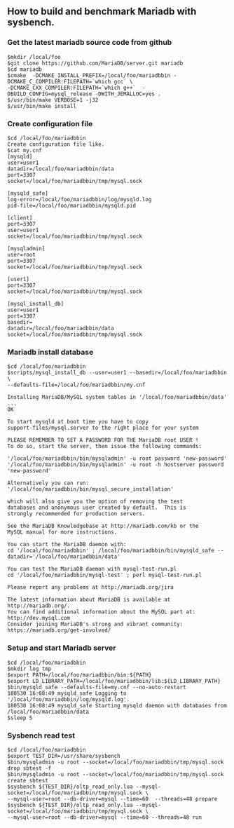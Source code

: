 ## How to build and benchmark Mariadb with sysbench.

### Get the latest mariadb source code from github
    
    $mkdir /local/foo
    $git clone https://github.com/MariaDB/server.git mariadb
    $cd mariadb
    $cmake  -DCMAKE_INSTALL_PREFIX=/local/foo/mariadbbin -DCMAKE_C_COMPILER:FILEPATH=`which gcc` \
    -DCMAKE_CXX_COMPILER:FILEPATH=`which g++`  -DBUILD_CONFIG=mysql_release -DWITH_JEMALLOC=yes .
    $/usr/bin/make VERBOSE=1 -j32
    $/usr/bin/make install
    
### Create configuration file

    $cd /local/foo/mariadbbin
    Create configuration file like.
    $cat my.cnf
    [mysqld]
    user=user1
    datadir=/local/foo/mariadbbin/data
    port=3307
    socket=/local/foo/mariadbbin/tmp/mysql.sock

    [mysqld_safe]
    log-error=/local/foo/mariadbbin/log/mysqld.log
    pid-file=/local/foo/mariadbbin/mysqld.pid

    [client]
    port=3307
    user=user1
    socket=/local/foo/mariadbbin/tmp/mysql.sock

    [mysqladmin]
    user=root
    port=3307
    socket=/local/foo/mariadbbin/tmp/mysql.sock

    [user1]
    port=3307
    socket=/local/foo/mariadbbin/tmp/mysql.sock

    [mysql_install_db]
    user=user1
    port=3307
    basedir=
    datadir=/local/foo/mariadbbin/data
    socket=/local/foo/mariadbbin/tmp/mysql.sock

### Mariadb install database

    $cd /local/foo/mariadbbin
    $scripts/mysql_install_db --user=user1 --basedir=/local/foo/mariadbbin \
    --defaults-file=/local/foo/mariadbbin/my.cnf
    
    Installing MariaDB/MySQL system tables in '/local/foo/mariadbbin/data' ...
    OK

    To start mysqld at boot time you have to copy
    support-files/mysql.server to the right place for your system

    PLEASE REMEMBER TO SET A PASSWORD FOR THE MariaDB root USER !
    To do so, start the server, then issue the following commands:

    '/local/foo/mariadbbin/bin/mysqladmin' -u root password 'new-password'
    '/local/foo/mariadbbin/bin/mysqladmin' -u root -h hostserver password 'new-password'

    Alternatively you can run:
    '/local/foo/mariadbbin/bin/mysql_secure_installation'

    which will also give you the option of removing the test
    databases and anonymous user created by default.  This is
    strongly recommended for production servers.

    See the MariaDB Knowledgebase at http://mariadb.com/kb or the
    MySQL manual for more instructions.

    You can start the MariaDB daemon with:
    cd '/local/foo/mariadbbin' ; /local/foo/mariadbbin/bin/mysqld_safe --datadir='/local/foo/mariadbbin/data'

    You can test the MariaDB daemon with mysql-test-run.pl
    cd '/local/foo/mariadbbin/mysql-test' ; perl mysql-test-run.pl

    Please report any problems at http://mariadb.org/jira

    The latest information about MariaDB is available at http://mariadb.org/.
    You can find additional information about the MySQL part at:
    http://dev.mysql.com
    Consider joining MariaDB's strong and vibrant community:
    https://mariadb.org/get-involved/

### Setup and start Mariadb server
    $cd /local/foo/mariadbbin
    $mkdir log tmp
    $export PATH=/local/foo/mariadbbin/bin:${PATH}
    $export LD_LIBRARY_PATH=/local/foo/mariadbbin/lib:${LD_LIBRARY_PATH}
    $bin/mysqld_safe --defaults-file=my.cnf --no-auto-restart
    180530 16:08:49 mysqld_safe Logging to '/local/foo/mariadbbin/log/mysqld.log'.
    180530 16:08:49 mysqld_safe Starting mysqld daemon with databases from /local/foo/mariadbbin/data
    $sleep 5

### Sysbench read test

    $cd /local/foo/mariadbbin
    $export TEST_DIR=/usr/share/sysbench
    $bin/mysqladmin -u root --socket=/local/foo/mariadbbin/tmp/mysql.sock drop sbtest -f
    $bin/mysqladmin -u root --socket=/local/foo/mariadbbin/tmp/mysql.sock create sbtest
    $sysbench ${TEST_DIR}/oltp_read_only.lua --mysql-socket=/local/foo/mariadbbin/tmp/mysql.sock \
    --mysql-user=root --db-driver=mysql --time=60  --threads=48 prepare
    $sysbench ${TEST_DIR}/oltp_read_only.lua --mysql-socket=/local/foo/mariadbbin/tmp/mysql.sock \
    --mysql-user=root --db-driver=mysql --time=60 --threads=48 run

   



    
    

    
